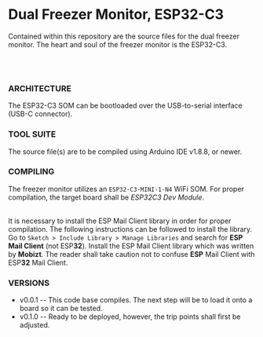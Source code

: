 # Dual Freezer Monitor, ESP32-C3 #

Contained within this repository are the source files for the dual freezer monitor.  The heart and soul of the freezer monitor is the ESP32-C3.

<br><br>

### ARCHITECTURE ###
The ESP32-C3 SOM can be bootloaded over the USB-to-serial interface (USB-C connector).  <br>

### TOOL SUITE ###

The source file(s) are to be compiled using Arduino IDE v1.8.8, or newer.   <br>

### COMPILING ###
The freezer monitor utilizes an `ESP32-C3-MINI-1-N4` WiFi SOM.  For proper compilation, the target board shall be *ESP32C3 Dev Module*.  <br><br>

It is necessary to install the ESP Mail Client library in order for proper compilation.  The following instructions can be followed to install the library.  
Go to `Sketch > Include Library > Manage Libraries` and search for **ESP Mail Client** (not ESP**32**). Install the ESP Mail Client library which was written by **Mobizt**.  The reader shall take caution not to confuse **ESP** Mail Client with ESP**32** Mail Client.  

### VERSIONS ###
* v0.0.1 -- This code base compiles.  The next step will be to load it onto a board so it can be tested.  
* v0.1.0 -- Ready to be deployed, however, the trip points shall first be adjusted.  